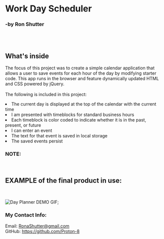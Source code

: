 # Work Day Scheduler

<h3>-by Ron Shutter </h3><br>
<br>
<h2> What's inside </h2>
<p> The focus of this project was to create a simple calendar application that allows a user to save events for each hour of the day by modifying starter code. This app runs in the browser and feature dynamically updated HTML and CSS powered by jQuery.<br>
<br>
The following is included in this project:
<li> The current day is displayed at the top of the calendar with the current time  </li>
<li> I am presented with timeblocks for standard business hours   </li>
<li> Each timeblock is color coded to indicate whether it is in the past, present, or future  </li>
<li> I can enter an event  </li>
<li> The text for that event is saved in local storage   </li>
<li> The saved events persist  </li>

</p>






<h3> NOTE:   </h3>
<br>



<h2>  EXAMPLE of the final product in use: </h2><br>

<img src=" .gif" alt="Day Planner DEMO GIF">;


### My Contact Info:

Email: RonaShutter@gmail.com<br>
GitHub: https://github.com/Proton-8
